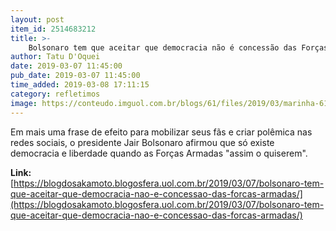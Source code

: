 ```yaml
---
layout: post
item_id: 2514683212
title: >-
    Bolsonaro tem que aceitar que democracia não é concessão das Forças Armadas
author: Tatu D'Oquei
date: 2019-03-07 11:45:00
pub_date: 2019-03-07 11:45:00
time_added: 2019-03-08 17:11:15
category: refletimos
image: https://conteudo.imguol.com.br/blogs/61/files/2019/03/marinha-615x300.jpg
---
```


Em mais uma frase de efeito para mobilizar seus fãs e criar polêmica nas redes sociais, o presidente Jair Bolsonaro afirmou que só existe democracia e liberdade quando as Forças Armadas "assim o quiserem".

**Link:** [https://blogdosakamoto.blogosfera.uol.com.br/2019/03/07/bolsonaro-tem-que-aceitar-que-democracia-nao-e-concessao-das-forcas-armadas/](https://blogdosakamoto.blogosfera.uol.com.br/2019/03/07/bolsonaro-tem-que-aceitar-que-democracia-nao-e-concessao-das-forcas-armadas/)


